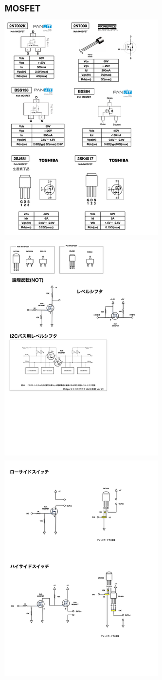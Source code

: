 # MOSFET
![MOSFET-01.png](./graffle/notebook-electronics/MOSFET-01.png)

![MOSFET-02.png](./graffle/notebook-electronics/MOSFET-02.png)

![MOSFET-03.png](./graffle/notebook-electronics/MOSFET-03.png)
